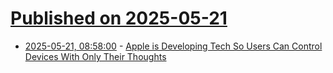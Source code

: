 # [Published on 2025-05-21](index.md)

* [2025-05-21, 08:58:00](https://soylentnews.org/article.pl?sid=25/05/20/1138240&from=rss) - [Apple is Developing Tech So Users Can Control Devices With Only Their Thoughts](https://soylentnews.org/article.pl?sid=25/05/20/1138240&from=rss)
